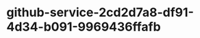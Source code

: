 github-service-2cd2d7a8-df91-4d34-b091-9969436ffafb
===================================================
